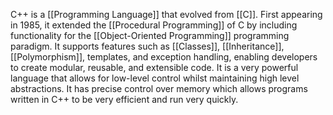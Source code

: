 C++ is a [[Programming Language]] that evolved from [[C]]. First appearing in 1985, it extended the [[Procedural Programming]] of C by including functionality for the [[Object-Oriented Programming]] programming paradigm. It supports features such as [[Classes]], [[Inheritance]], [[Polymorphism]], templates, and exception handling, enabling developers to create modular, reusable, and extensible code. It is a very powerful language that allows for low-level control whilst maintaining high level abstractions. It has precise control over memory which allows programs written in C++ to be very efficient and run very quickly.